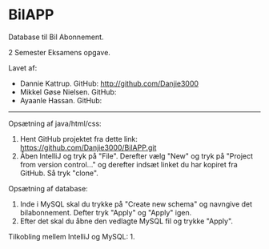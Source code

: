 # BilAPP

Database til Bil Abonnement. 

2 Semester Eksamens opgave. 

Lavet af:
- Dannie Kattrup. GitHub: http://github.com/Danjie3000
- Mikkel Gøse Nielsen. GitHub:
- Ayaanle Hassan. GitHub:
___________________________________________________________________

Opsætning af java/html/css:
1. Hent GitHub projektet fra dette link: https://github.com/Danjie3000/BilAPP.git
2. Åben IntelliJ og tryk på "File". Derefter vælg "New" og tryk på "Project from version control..." og derefter indsæt linket du har kopiret fra GitHub.
Så tryk "clone".

Opsætning af database:
1. Inde i MySQL skal du trykke på "Create new schema" og navngive det bilabonnement. Defter tryk "Apply" og "Apply" igen. 
2. Efter det skal du åbne den vedlagte MySQL fil og trykke "Apply".

Tilkobling mellem IntelliJ og MySQL:
1. 
